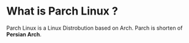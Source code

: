 # What is Parch Linux ?

Parch Linux is a Linux Distrobution based on Arch.
Parch is shorten of **Persian Arch**.
